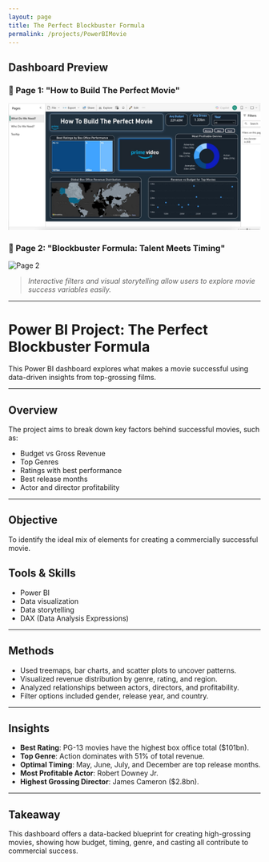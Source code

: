 ```yaml
---
layout: page
title: The Perfect Blockbuster Formula
permalink: /projects/PowerBIMovie
---
```


## Dashboard Preview

### 📄 Page 1: "How to Build The Perfect Movie"
![Page 1](/assets/img/howtobuildtheperfect.jpeg)

### 📄 Page 2: "Blockbuster Formula: Talent Meets Timing"
![Page 2](/.jpeg)

> _Interactive filters and visual storytelling allow users to explore movie success variables easily._

---

# Power BI Project: The Perfect Blockbuster Formula

This Power BI dashboard explores what makes a movie successful using data-driven insights from top-grossing films.

---

## Overview

The project aims to break down key factors behind successful movies, such as:
- Budget vs Gross Revenue
- Top Genres
- Ratings with best performance
- Best release months
- Actor and director profitability
  
---

## Objective

To identify the ideal mix of elements for creating a commercially successful movie.

##  Tools & Skills
- Power BI
- Data visualization
- Data storytelling
- DAX (Data Analysis Expressions)
  
---

## Methods

- Used treemaps, bar charts, and scatter plots to uncover patterns.
- Visualized revenue distribution by genre, rating, and region.
- Analyzed relationships between actors, directors, and profitability.
- Filter options included gender, release year, and country.
  
---

## Insights

- **Best Rating**: PG-13 movies have the highest box office total ($101bn).
- **Top Genre**: Action dominates with 51% of total revenue.
- **Optimal Timing**: May, June, July, and December are top release months.
- **Most Profitable Actor**: Robert Downey Jr.
- **Highest Grossing Director**: James Cameron ($2.8bn).
  
---
## Takeaway

This dashboard offers a data-backed blueprint for creating high-grossing movies, showing how budget, timing, genre, and casting all contribute to commercial success.



